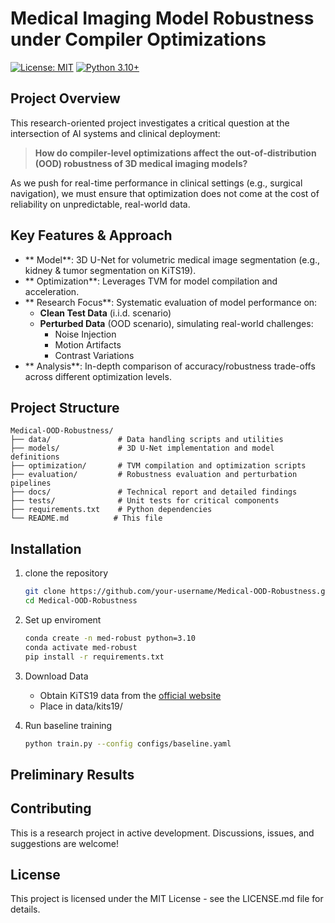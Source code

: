 # Medical Imaging Model Robustness under Compiler Optimizations

[![License: MIT](https://img.shields.io/badge/License-MIT-yellow.svg)](https://opensource.org/licenses/MIT)
[![Python 3.10+](https://img.shields.io/badge/python-3.10+-blue.svg)](https://www.python.org/downloads/)

## Project Overview

This research-oriented project investigates a critical question at the intersection of AI systems and clinical deployment:

> **How do compiler-level optimizations affect the out-of-distribution (OOD) robustness of 3D medical imaging models?**

As we push for real-time performance in clinical settings (e.g., surgical navigation), we must ensure that optimization does not come at the cost of reliability on unpredictable, real-world data.

##  Key Features & Approach

- ** Model**: 3D U-Net for volumetric medical image segmentation (e.g., kidney & tumor segmentation on KiTS19).
- ** Optimization**: Leverages TVM for model compilation and acceleration.
- ** Research Focus**: Systematic evaluation of model performance on:
  - **Clean Test Data** (i.i.d. scenario)
  - **Perturbed Data** (OOD scenario), simulating real-world challenges:
    - Noise Injection
    - Motion Artifacts
    - Contrast Variations
- ** Analysis**: In-depth comparison of accuracy/robustness trade-offs across different optimization levels.

## Project Structure

```plaintext
Medical-OOD-Robustness/
├── data/               # Data handling scripts and utilities
├── models/             # 3D U-Net implementation and model definitions
├── optimization/       # TVM compilation and optimization scripts
├── evaluation/         # Robustness evaluation and perturbation pipelines
├── docs/               # Technical report and detailed findings
├── tests/              # Unit tests for critical components
├── requirements.txt    # Python dependencies
└── README.md          # This file

```

## Installation
1. clone the repository
   ```bash
   git clone https://github.com/your-username/Medical-OOD-Robustness.git
   cd Medical-OOD-Robustness
   ```
2. Set up enviroment
   ```bash
   conda create -n med-robust python=3.10
   conda activate med-robust
   pip install -r requirements.txt
   ```
3. Download Data
   - Obtain KiTS19 data from the [official website](https://kits19.grand-challenge.org/)
   - Place in data/kits19/
     
4. Run baseline training
   ```bash
   python train.py --config configs/baseline.yaml
   ```
## Preliminary Results

## Contributing
This is a research project in active development. Discussions, issues, and suggestions are welcome!

## License
This project is licensed under the MIT License - see the LICENSE.md file for details.
